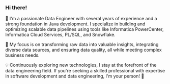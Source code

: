 ### Hi there!

👋
I'm a passionate Data Engineer with several years of experience and a strong foundation in Java development. I specialize in building and optimizing scalable data pipelines using tools like Informatica PowerCenter, Informatica Cloud Services, PL/SQL, and Snowflake.

🚀 My focus is on transforming raw data into valuable insights, integrating diverse data sources, and ensuring data quality, all while meeting complex business needs.

💡 Continuously exploring new technologies, I stay at the forefront of the data engineering field. If you're seeking a skilled professional with expertise in software development and data engineering, I'm your person! 🙌

<!--
**TonyFiuma/TonyFiuma** is a ✨ _special_ ✨ repository because its `README.md` (this file) appears on your GitHub profile.

Here are some ideas to get you started:

- 🔭 I’m currently working on ...
- 🌱 I’m currently learning ...
- 👯 I’m looking to collaborate on ...
- 🤔 I’m looking for help with ...
- 💬 Ask me about ...
- 📫 How to reach me: ...
- 😄 Pronouns: ...
- ⚡ Fun fact: ...
-->
